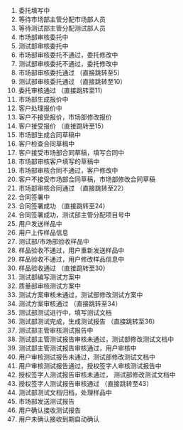 1. 委托填写中
2. 等待市场部主管分配市场部人员
3. 等待测试部主管分配测试部人员
4. 市场部审核委托中
5. 测试部审核委托中
6. 市场部审核委托不通过，委托修改中
7. 测试部审核委托不通过，委托修改中
8. 市场部审核委托通过  （直接跳转至5）
9. 测试部审核委托通过 （直接跳转至10）
10. 委托审核通过   （直接跳转至11）
11. 市场部生成报价中
12. 客户处理报价中
13. 客户不接受报价，市场部修改报价
14. 客户接受报价 （直接跳转至15）
15. 市场部生成合同草稿中  
16. 客户检查合同草稿中
17. 客户接受市场部合同草稿，填写合同中
18. 市场部审核客户填写的草稿中
19. 市场部审核合同不通过，客户修改中
20. 客户不接受市场部合同草稿，市场部修改合同草稿
21. 市场部审核合同通过  （直接跳转至22）
22. 合同签署中     
23. 合同签署成功 （直接跳转至24）
24. 合同签署成功，测试部主管分配项目号中
25. 用户发送样品中    
26. 用户上传样品信息
27. 测试部/市场部验收样品中
28. 样品验收不通过，用户重新发送样品中
29. 样品验收不通过，用户修改样品信息中 
30. 样品验收通过  （直接跳转至30）    
31. 测试部编写测试方案中  
32. 质量部审核测试方案中
33. 测试方案审核未通过，测试部修改测试方案中
34. 测试方案审核通过 （直接跳转至34）
35. 测试部测试进行中，填写测试文档   
36. 测试部测试完成，生成测试报告 （直接跳转至36）
37. 测试部主管审核测试报告中
38. 测试部主管测试报告审核未通过，测试部修改测试文档中
39. 测试部主管测试报告审核通过，用户审核中
40. 用户审核测试报告未通过，测试部修改测试文档中
41. 用户审核测试报告通过，授权签字人审核测试报告中
42. 授权签字人测试报告审核未通过， 测试部修改测试文档中 
43. 授权签字人测试报告审核通过  （直接跳转至43）
44. 测试部测试文档归档，处理样品中
45. 市场部发送测试报告
46. 用户确认接收测试报告
47. 用户未确认接收到期自动确认

